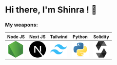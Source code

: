 # Hi there, I'm Shinra ! 👋

### My weapons:

| Node JS | Next JS | Tailwind | Python | Solidity |
|---------|---------|----------|--------|----------|
|   <img src="https://github.com/devicons/devicon/blob/master/icons/nodejs/nodejs-original.svg" title="Node JS" alt="Node JS" width="55" height="55"/> | <img src="https://github.com/devicons/devicon/blob/master/icons/nextjs/nextjs-plain.svg" title="Next JS" alt="Next JS" width="55" height="55"/> |  <img src="https://github.com/devicons/devicon/blob/master/icons/tailwindcss/tailwindcss-original.svg" title="Tailwind CSS" alt="Tailwind CSS" width="55" height="55"/>| <img src="https://github.com/devicons/devicon/blob/master/icons/python/python-original.svg" title="Python"  alt="Python" width="55" height="55"/> | <img src="https://github.com/devicons/devicon/blob/master/icons/solidity/solidity-original.svg" title="Solidity"  alt="Solidity" width="55" height="55"/> |

